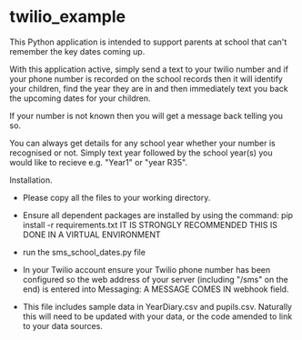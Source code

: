 # twilio_example
This Python application is intended to support parents at school that can't remember the key dates coming up.

With this application active, simply send a text to your twilio number and if your phone number is recorded on the school records then it will identify your children, find the year they are in and then immediately text you back the upcoming dates for your children.

If your number is not known then you will get a message back telling you so.

You can always get details for any school year whether your number is recognised or not.  Simply text year followed by the school year(s) you would like to recieve e.g. "Year1" or "year R35".

Installation.

- Please copy all the files to your working directory.
- Ensure all dependent packages are installed by using the command: pip install -r requirements.txt  IT IS STRONGLY RECOMMENDED THIS IS DONE IN A VIRTUAL ENVIRONMENT
- run the sms_school_dates.py file
- In your Twilio account ensure your Twilio phone number has been configured so the web address of your server (including "/sms" on the end) is entered into Messaging: A MESSAGE COMES IN webhook field.

- This file includes sample data in YearDiary.csv and pupils.csv.  Naturally this will need to be updated with your data, or the code amended to link to your data sources.
